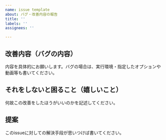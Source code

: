 ```yaml
---
name: issue template
about: バグ・改善内容の報告
title: ''
labels: ''
assignees: ''

---
```


## 改善内容（バグの内容）
内容を具体的にお願いします。バグの場合は、実行環境・指定したオプションや動画等も書いてください。

## それをしないと困ること（嬉しいこと）
何故この改善をしたほうがいいのかを記述してください。

## 提案
このissueに対しての解決手段が思いつけば書いてください。

